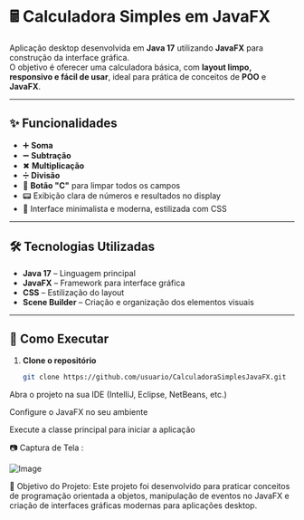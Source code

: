 # 🖩 Calculadora Simples em JavaFX

Aplicação desktop desenvolvida em **Java 17** utilizando **JavaFX** para construção da interface gráfica.  
O objetivo é oferecer uma calculadora básica, com **layout limpo, responsivo e fácil de usar**, ideal para prática de conceitos de **POO** e **JavaFX**.

---

## ✨ Funcionalidades

- ➕ **Soma**
- ➖ **Subtração**
- ✖ **Multiplicação**
- ➗ **Divisão**
- 🧹 **Botão "C"** para limpar todos os campos
- 📟 Exibição clara de números e resultados no display
- 🎨 Interface minimalista e moderna, estilizada com CSS

---

## 🛠 Tecnologias Utilizadas

- **Java 17** – Linguagem principal
- **JavaFX** – Framework para interface gráfica
- **CSS** – Estilização do layout
- **Scene Builder** – Criação e organização dos elementos visuais

---

## 🚀 Como Executar

1. **Clone o repositório**
   ```bash
   git clone https://github.com/usuario/CalculadoraSimplesJavaFX.git
Abra o projeto na sua IDE (IntelliJ, Eclipse, NetBeans, etc.)

Configure o JavaFX no seu ambiente

Execute a classe principal para iniciar a aplicação

📷 Captura de Tela :

![Image](https://github.com/user-attachments/assets/dc3993b4-51f3-40ad-88f7-60cf159cf076)

🎯 Objetivo do Projeto:
Este projeto foi desenvolvido para praticar conceitos de programação orientada a objetos, manipulação de eventos no JavaFX e criação de interfaces gráficas modernas para aplicações desktop.






